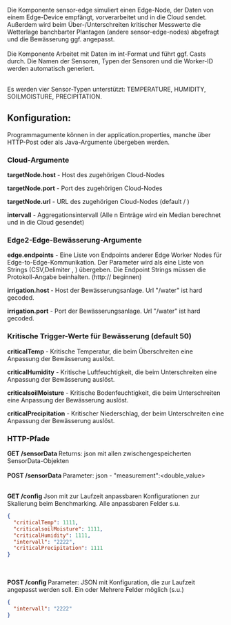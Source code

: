 Die Komponente sensor-edge simuliert einen Edge-Node, der Daten von einem Edge-Device empfängt, vorverarbeitet und in die Cloud sendet. Außerdem wird beim Über-/Unterschreiten kritischer Messwerte die Wetterlage banchbarter Plantagen (andere sensor-edge-nodes) abgefragt und die Bewässerung ggf. angepasst. <br></br>
Die Komponente Arbeitet mit Daten im int-Format und führt ggf. Casts durch. 
Die Namen der Sensoren, Typen der Sensoren und die Worker-ID werden automatisch generiert. <br></br>

Es werden vier Sensor-Typen unterstützt: TEMPERATURE, HUMIDITY, SOILMOISTURE, PRECIPITATION.
 
<h2> Konfiguration: </h2>
<p>  Programmagumente können in der application.properties, manche über HTTP-Post oder als Java-Argumente übergeben werden. </p>
   
  <h3><b>Cloud-Argumente</b></h3>
  <p><b>targetNode.host</b> - Host des zugehörigen Cloud-Nodes</p>
  <p><b>targetNode.port</b> - Port des zugehörigen Cloud-Nodes</p> 
  <p><b>targetNode.url</b>  - URL des zugehörigen Cloud-Nodes (default / )</p>
  <p><b>intervall</b> - Aggregationsintervall (Alle n Einträge wird ein Median berechnet und in die Cloud gesendet)</p>
  <h3><b>Edge2-Edge-Bewässerung-Argumente</b></h3>
  <p><b>edge.endpoints</b> - Eine Liste von Endpoints anderer Edge Worker Nodes für Edge-to-Edge-Kommunikation. Der Parameter wird als eine Liste von Strings (CSV,Delimiter , ) übergeben. Die Endpoint Strings müssen die Protokoll-Angabe beinhalten. (http:// beginnen)</p>
   <p><b>irrigation.host </b> - Host der Bewässerungsanlage. Url "/water" ist hard gecoded. </p>
  <p><b>irrigation.port</b> - Port der Bewässerungsanlage. Url "/water" ist hard gecoded.</p>
    <h3><b>Kritische Trigger-Werte für Bewässerung (default 50)</b></h3>
  <p><b>criticalTemp</b> - Kritische Temperatur, die beim Überschreiten eine Anpassung der Bewässerung auslöst.</p>
     <p><b>criticalHumidity</b> - Kritische Luftfeuchtigkeit, die beim Unterschreiten eine Anpassung der Bewässerung auslöst.</p>
  <p><b>criticalsoilMoisture</b> - Kritische Bodenfeuchtigkeit, die beim Unterschreiten eine Anpassung der Bewässerung auslöst.</p>
  <p><b>criticalPrecipitation</b> - Kritischer Niederschlag, der beim Unterschreiten eine Anpassung der Bewässerung auslöst.</p>


    
  <h3><b>HTTP-Pfade</b></h3>
  
  <b>GET /sensorData </b> Returns: json mit allen zwischengespeicherten SensorData-Objekten <br></br>
  <b> POST /sensorData </b> Parameter: json - "measurement":<double_value> <br></br>
  
  
 <b> GET /config </b> Json mit zur Laufzeit anpassbaren Konfigurationen zur Skalierung beim Benchmarking. Alle anpassbaren Felder s.u. 
  ```JSON
  {
    "criticalTemp": 1111,
    "criticalsoilMoisture": 1111,
    "criticalHumidity": 1111,
    "intervall": "2222",
    "criticalPrecipitation": 1111
}
  ```
  <br></br>
  <b> POST /config </b> Parameter: JSON mit Konfiguration, die zur Laufzeit angepasst werden soll. Ein oder Mehrere Felder möglich (s.u.)
  ```JSON
  {
    "intervall": "2222"
  }
  ```
  <br></br>
